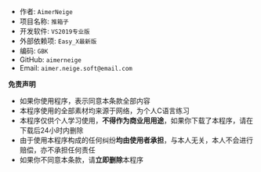 
* 作者: `AimerNeige`
* 项目名称: `推箱子`
* 开发软件: `VS2019专业版`
* 外部依赖项: `Easy_X最新版`
* 编码: `GBK`
* GitHub: `aimerneige`
* Email: `aimer.neige.soft@email.com`



**免责声明**

* 如果你使用程序，表示同意本条款全部内容
* 本程序使用的全部素材均来源于网络，为个人C语言练习
* 本程序仅供个人学习使用，**不得作为商业用用途**，如果你下载了本程序，请在下载后24小时内删除
* 由于使用本程序构成的任何纠纷**均由使用者承担**，与本人无关，本人不会进行赔偿，亦不承担任何责任
* 如果你不同意本条款，请**立即删除**本程序

